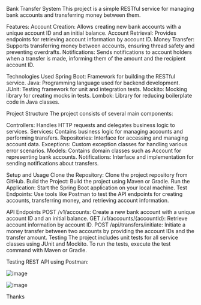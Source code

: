 Bank Transfer System
This project is a simple RESTful service for managing bank accounts and transferring money between them.

Features:
Account Creation: Allows creating new bank accounts with a unique account ID and an initial balance.
Account Retrieval: Provides endpoints for retrieving account information by account ID.
Money Transfer: Supports transferring money between accounts, ensuring thread safety and preventing overdrafts.
Notifications: Sends notifications to account holders when a transfer is made, informing them of the amount and the recipient account ID.

Technologies Used
Spring Boot: Framework for building the RESTful service.
Java: Programming language used for backend development.
JUnit: Testing framework for unit and integration tests.
Mockito: Mocking library for creating mocks in tests.
Lombok: Library for reducing boilerplate code in Java classes.

Project Structure
The project consists of several main components:

Controllers: Handles HTTP requests and delegates business logic to services.
Services: Contains business logic for managing accounts and performing transfers.
Repositories: Interface for accessing and managing account data.
Exceptions: Custom exception classes for handling various error scenarios.
Models: Contains domain classes such as Account for representing bank accounts.
Notifications: Interface and implementation for sending notifications about transfers.

Setup and Usage
Clone the Repository: Clone the project repository from GitHub.
Build the Project: Build the project using Maven or Gradle.
Run the Application: Start the Spring Boot application on your local machine.
Test Endpoints: Use tools like Postman to test the API endpoints for creating accounts, transferring money, and retrieving account information.

API Endpoints
POST /v1/accounts: Create a new bank account with a unique account ID and an initial balance.
GET /v1/accounts/{accountId}: Retrieve account information by account ID.
POST /api/transfers/initiate: Initiate a money transfer between two accounts by providing the account IDs and the transfer amount.
Testing
The project includes unit tests for all service classes using JUnit and Mockito. To run the tests, execute the test command with Maven or Gradle.

Testing REST API using Postman: 

![image](https://github.com/MaqsoodCodingPassion/TransferMoney-SpringBoot/assets/54396268/f5ade610-ead3-44ea-84f0-ee602d00fcaf)


![image](https://github.com/MaqsoodCodingPassion/TransferMoney-SpringBoot/assets/54396268/7008da9e-03ec-4ec4-97b2-fe09fdbdc91c)

Thanks



